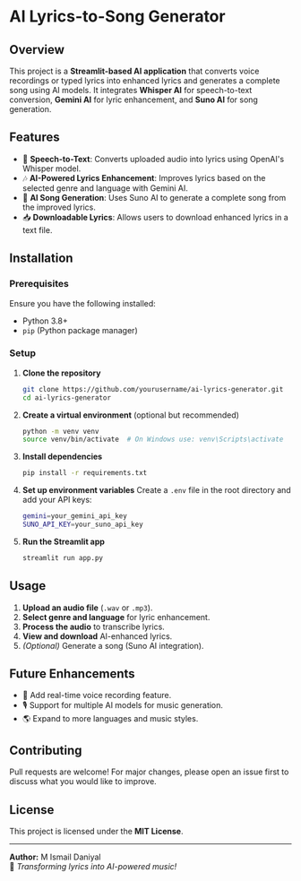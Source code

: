 # AI Lyrics-to-Song Generator

## Overview
This project is a **Streamlit-based AI application** that converts voice recordings or typed lyrics into enhanced lyrics and generates a complete song using AI models. It integrates **Whisper AI** for speech-to-text conversion, **Gemini AI** for lyric enhancement, and **Suno AI** for song generation.

## Features
- 🎤 **Speech-to-Text**: Converts uploaded audio into lyrics using OpenAI's Whisper model.
- 🎶 **AI-Powered Lyrics Enhancement**: Improves lyrics based on the selected genre and language with Gemini AI.
- 🎼 **AI Song Generation**: Uses Suno AI to generate a complete song from the improved lyrics.
- 📥 **Downloadable Lyrics**: Allows users to download enhanced lyrics in a text file.

## Installation
### Prerequisites
Ensure you have the following installed:
- Python 3.8+
- `pip` (Python package manager)

### Setup
1. **Clone the repository**
   ```sh
   git clone https://github.com/yourusername/ai-lyrics-generator.git
   cd ai-lyrics-generator
   ```

2. **Create a virtual environment** (optional but recommended)
   ```sh
   python -m venv venv
   source venv/bin/activate  # On Windows use: venv\Scripts\activate
   ```

3. **Install dependencies**
   ```sh
   pip install -r requirements.txt
   ```

4. **Set up environment variables**
   Create a `.env` file in the root directory and add your API keys:
   ```sh
   gemini=your_gemini_api_key
   SUNO_API_KEY=your_suno_api_key
   ```

5. **Run the Streamlit app**
   ```sh
   streamlit run app.py
   ```

## Usage
1. **Upload an audio file** (`.wav` or `.mp3`).
2. **Select genre and language** for lyric enhancement.
3. **Process the audio** to transcribe lyrics.
4. **View and download** AI-enhanced lyrics.
5. *(Optional)* Generate a song (Suno AI integration).

## Future Enhancements
- 🎵 Add real-time voice recording feature.
- 🎙️ Support for multiple AI models for music generation.
- 🌎 Expand to more languages and music styles.

## Contributing
Pull requests are welcome! For major changes, please open an issue first to discuss what you would like to improve.

## License
This project is licensed under the **MIT License**.

---
**Author:** M Ismail Daniyal  
🚀 _Transforming lyrics into AI-powered music!_

